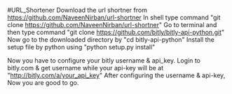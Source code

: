 #URL_Shortener
Download the url shortner from https://github.com/NaveenNirban/url-shortner
In shell type command "git clone https://github.com/NaveenNirban/url-shortner"
Go to terminal and then type command "git clone https://github.com/bitly/bitly-api-python.git"
Now go to the downloaded directory by "cd bitly-api-python"
Install the setup file by python using "python setup.py install"

Now you have to configure your bitly username & api_key.
Login to bitly.com & get username while your api-key will be at "http://bitly.com/a/your_api_key"
After configuring the username & api-key, Now you are good to go.

